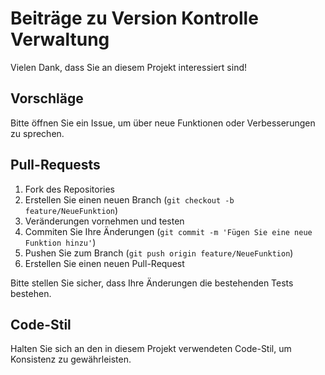 # Beiträge zu Version Kontrolle Verwaltung

Vielen Dank, dass Sie an diesem Projekt interessiert sind!

## Vorschläge
Bitte öffnen Sie ein Issue, um über neue Funktionen oder Verbesserungen zu sprechen.

## Pull-Requests
1. Fork des Repositories
2. Erstellen Sie einen neuen Branch (`git checkout -b feature/NeueFunktion`)
3. Veränderungen vornehmen und testen
4. Commiten Sie Ihre Änderungen (`git commit -m 'Fügen Sie eine neue Funktion hinzu'`)
5. Pushen Sie zum Branch (`git push origin feature/NeueFunktion`)
6. Erstellen Sie einen neuen Pull-Request

Bitte stellen Sie sicher, dass Ihre Änderungen die bestehenden Tests bestehen.

## Code-Stil
Halten Sie sich an den in diesem Projekt verwendeten Code-Stil, um Konsistenz zu gewährleisten.